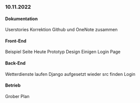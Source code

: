 ### 10.11.2022
#### Dokumentation
Userstories
Korrektion
Github und OneNote zusammen

#### Front-End
Beispiel Seite
Heute Prototyp
Design Einigen
Login Page

#### Back-End
Wetterdienste laufen
Django aufgesetzt
wieder src finden
Login

#### Betrieb
Grober Plan
